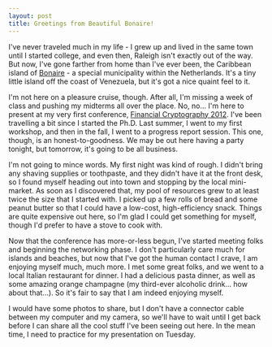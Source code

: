 ```yaml
---
layout: post
title: Greetings from Beautiful Bonaire!
---
```


I've never traveled much in my life - I grew up and lived in the same town until I started college, and even then, Raleigh isn't exactly out of the way. But now, I've gone farther from home than I've ever been, the Caribbean island of <a href="http://en.wikipedia.org/wiki/Bonaire">Bonaire</a> - a special municipality within the Netherlands. It's a tiny little island off the coast of Venezuela, but it's got a nice quaint feel to it.

I'm not here on a pleasure cruise, though. After all, I'm missing a week of class and pushing my midterms all over the place. No, no... I'm here to present at my very first conference, <a href="http://fc12.ifca.ai">Financial Cryptography 2012</a>. I've been travelling a bit since I started the Ph.D. Last summer, I went to my first workshop, and then in the fall, I went to a progress report session. This one, though, is an honest-to-goodness. We may be out here having a party tonight, but tomorrow, it's going to be all business.

I'm not going to mince words. My first night was kind of rough. I didn't bring any shaving supplies or toothpaste, and they didn't have it at the front desk, so I found myself heading out into town and stopping by the local mini-market. As soon as I discovered that, my pool of resources grew to at least twice the size that I started with. I picked up a few rolls of bread and some peanut butter so that I could have a low-cost, high-efficiency snack. Things are quite expensive out here, so I'm glad I could get something for myself, though I'd prefer to have a stove to cook with.

Now that the conference has more-or-less begun, I've started meeting folks and beginning the networking phase. I don't particularly care much for islands and beaches, but now that I've got the human contact I crave, I am enjoying myself much, much more. I met some great folks, and we went to a local Italian restaurant for dinner. I had a delicious pasta dinner, as well as some amazing orange champagne (my third-ever alcoholic drink... how about that...). So it's fair to say that I am indeed enjoying myself.

I would have some photos to share, but I don't have a connector cable between my computer and my camera, so we'll have to wait until I get back before I can share all the cool stuff I've been seeing out here. In the mean time, I need to practice for my presentation on Tuesday.
